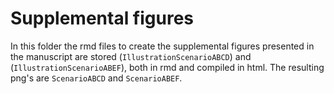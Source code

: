 Supplemental figures
===
In this folder the rmd files to create the supplemental figures presented in the manuscript are stored (`IllustrationScenarioABCD`) and (`IllustrationScenarioABEF`), both in rmd and compiled in html. The resulting png's are `ScenarioABCD` and `ScenarioABEF`.
